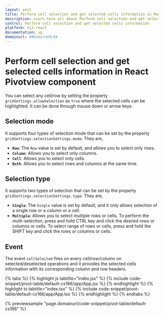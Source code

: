 ```yaml
---
layout: post
title: Perform cell selection and get selected cells information in React Pivotview component | Syncfusion
description: Learn here all about Perform cell selection and get selected cells information in Syncfusion React Pivotview component of Syncfusion Essential JS 2 and more.
control: Perform cell selection and get selected cells information 
platform: ej2-react
documentation: ug
domainurl: ##DomainURL##
---
```


# Perform cell selection and get selected cells information in React Pivotview component

You can select any cell/row by setting the property `gridSettings.allowSelection` as `true` where the selected cells can be highlighted. It can be done through mouse down or arrow keys.

## Selection mode

It supports four types of selection mode that can be set by the property `gridSettings.selectionSettings.mode`. They are,

* **`Row`**: The `Row` value is set by default, and allows you to select only rows.
* **`Column`**: Allows you to select only columns.
* **`Cell`**: Allows you to select only cells.
* **`Both`**: Allows you to select rows and columns at the same time.

## Selection type

It supports two types of selection that can be set by the property `gridSettings.selectionSettings.type`. They are,

* **`Single`**: The `Single` value is set by default, and it only allows selection of a single row or a column or a cell.
* **`Multiple`**: Allows you to select multiple rows or cells. To perform the multi-selection, press and hold CTRL key and click the desired rows or columns or cells. To select range of rows or cells, press and hold the SHIFT key and click the rows or columns or cells.

## Event

The event `cellSelected` fires on every cell/row/column on selected/deselected operations and it provides the selected cells information with its corresponding column and row headers.

{% tabs %}
{% highlight js tabtitle="index.jsx" %}
{% include code-snippet/pivot-table/default-cs166/app/App.jsx %}
{% endhighlight %}
{% highlight ts tabtitle="index.tsx" %}
{% include code-snippet/pivot-table/default-cs166/app/App.tsx %}
{% endhighlight %}
{% endtabs %}

 {% previewsample "page.domainurl/code-snippet/pivot-table/default-cs166" %}
